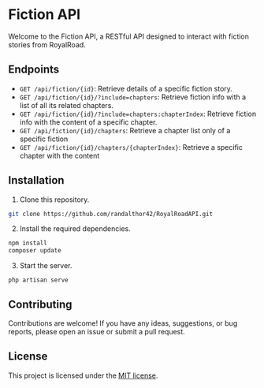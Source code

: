 # Fiction API

Welcome to the Fiction API, a RESTful API designed to interact with fiction stories from RoyalRoad.

## Endpoints

- `GET /api/fiction/{id}`: Retrieve details of a specific fiction story.
- `GET /api/fiction/{id}/?include=chapters`: Retrieve fiction info with a list of all its related chapters.
- `GET /api/fiction/{id}/?include=chapters:chapterIndex`: Retrieve fiction info with the content of a specific chapter.
- `GET /api/fiction/{id}/chapters`: Retrieve a chapter list only of a specific fiction
- `GET /api/fiction/{id}/chapters/{chapterIndex}`: Retrieve a specific chapter with the content

## Installation

1. Clone this repository.

```bash
git clone https://github.com/randalthor42/RoyalRoadAPI.git
```
2. Install the required dependencies.

```bash
npm install
composer update
```

3. Start the server.

```bas
php artisan serve
```



## Contributing

Contributions are welcome! If you have any ideas, suggestions, or bug reports, please open an issue or submit a pull request.

## License

This project is licensed under the [MIT license](https://opensource.org/licenses/MIT).